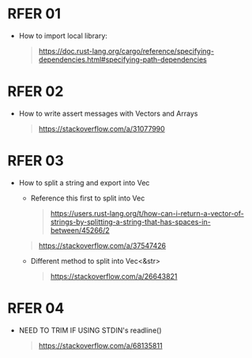 # RFER 01
- How to import local library:
    > https://doc.rust-lang.org/cargo/reference/specifying-dependencies.html#specifying-path-dependencies

# RFER 02
- How to write assert messages with Vectors and Arrays
    > https://stackoverflow.com/a/31077990

# RFER 03
- How to split a string and export into Vec<String>
    - Reference this first to split into Vec<String>
        > https://users.rust-lang.org/t/how-can-i-return-a-vector-of-strings-by-splitting-a-string-that-has-spaces-in-between/45266/2
    > https://stackoverflow.com/a/37547426

    - Different method to split into Vec<&str>
        > https://stackoverflow.com/a/26643821

# RFER 04
- NEED TO TRIM IF USING STDIN's readline()
    > https://stackoverflow.com/a/68135811
